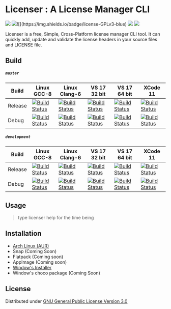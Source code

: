 # Licenser : A License Manager CLI

![](https://img.shields.io/badge/C%2B%2B-17-yellowgreen) ![](https://img.shields.io/badge/version-0.50-green")![](https://img.shields.io/badge/license-GPLv3-blue) ![](https://img.shields.io/badge/application-cli-brightgreen) ![](https://img.shields.io/badge/platform-linux%20%7C%20macOs%20%7C%20windows-green)

Licenser is a free, Simple, Cross-Platform license manager CLI tool. It can quickly add, update and validate the license headers in your source files and LICENSE file.


## Build 

##### `master`

| Build   | Linux GCC-8                                                  | Linux Clang-6                                                | VS 17 32 bit                                                 | VS 17 64 bit                                                 | XCode 11                                                     |
| ------- | ------------------------------------------------------------ | ------------------------------------------------------------ | ------------------------------------------------------------ | ------------------------------------------------------------ | ------------------------------------------------------------ |
| Release | [![Build Status](https://dev.azure.com/ashar786khan/licenser/_apis/build/status/coder3101.licenser?branchName=master&jobName=Linux&configuration=Linux%20GCC-8%20Release)](https://dev.azure.com/ashar786khan/licenser/_build/latest?definitionId=1&branchName=master) | [![Build Status](https://dev.azure.com/ashar786khan/licenser/_apis/build/status/coder3101.licenser?branchName=master&jobName=Linux&configuration=Linux%20Clang-6%20Release)](https://dev.azure.com/ashar786khan/licenser/_build/latest?definitionId=1&branchName=master) | [![Build Status](https://dev.azure.com/ashar786khan/licenser/_apis/build/status/coder3101.licenser?branchName=master&jobName=Windows&configuration=Windows%2032-bit%20Release)](https://dev.azure.com/ashar786khan/licenser/_build/latest?definitionId=1&branchName=master) | [![Build Status](https://dev.azure.com/ashar786khan/licenser/_apis/build/status/coder3101.licenser?branchName=master&jobName=Windows&configuration=Windows%2064-bit%20Release)](https://dev.azure.com/ashar786khan/licenser/_build/latest?definitionId=1&branchName=master) | [![Build Status](https://dev.azure.com/ashar786khan/licenser/_apis/build/status/coder3101.licenser?branchName=master&jobName=macOS&configuration=macOS%20Release)](https://dev.azure.com/ashar786khan/licenser/_build/latest?definitionId=1&branchName=master) |
| Debug   | [![Build Status](https://dev.azure.com/ashar786khan/licenser/_apis/build/status/coder3101.licenser?branchName=master&jobName=Linux&configuration=Linux%20GCC-8%20Debug)](https://dev.azure.com/ashar786khan/licenser/_build/latest?definitionId=1&branchName=master) | [![Build Status](https://dev.azure.com/ashar786khan/licenser/_apis/build/status/coder3101.licenser?branchName=master&jobName=Linux&configuration=Linux%20Clang-6%20Debug)](https://dev.azure.com/ashar786khan/licenser/_build/latest?definitionId=1&branchName=master) | [![Build Status](https://dev.azure.com/ashar786khan/licenser/_apis/build/status/coder3101.licenser?branchName=master&jobName=Windows&configuration=Windows%2032-bit%20Debug)](https://dev.azure.com/ashar786khan/licenser/_build/latest?definitionId=1&branchName=master) | [![Build Status](https://dev.azure.com/ashar786khan/licenser/_apis/build/status/coder3101.licenser?branchName=master&jobName=Windows&configuration=Windows%2064-bit%20Debug)](https://dev.azure.com/ashar786khan/licenser/_build/latest?definitionId=1&branchName=master) | [![Build Status](https://dev.azure.com/ashar786khan/licenser/_apis/build/status/coder3101.licenser?branchName=master&jobName=macOS&configuration=macOS%20Debug)](https://dev.azure.com/ashar786khan/licenser/_build/latest?definitionId=1&branchName=master) |



##### `development`

| Build   | Linux GCC-8                                                  | Linux Clang-6                                                | VS 17 32 bit                                                 | VS 17 64 bit                                                 | XCode 11                                                     |
| ------- | ------------------------------------------------------------ | ------------------------------------------------------------ | ------------------------------------------------------------ | ------------------------------------------------------------ | ------------------------------------------------------------ |
| Release | [![Build Status](https://dev.azure.com/ashar786khan/licenser/_apis/build/status/coder3101.licenser?branchName=development&jobName=Linux&configuration=Linux%20GCC-8%20Release)](https://dev.azure.com/ashar786khan/licenser/_build/latest?definitionId=1&branchName=development) | [![Build Status](https://dev.azure.com/ashar786khan/licenser/_apis/build/status/coder3101.licenser?branchName=development&jobName=Linux&configuration=Linux%20Clang-6%20Release)](https://dev.azure.com/ashar786khan/licenser/_build/latest?definitionId=1&branchName=development) | [![Build Status](https://dev.azure.com/ashar786khan/licenser/_apis/build/status/coder3101.licenser?branchName=development&jobName=Windows&configuration=Windows%2032-bit%20Release)](https://dev.azure.com/ashar786khan/licenser/_build/latest?definitionId=1&branchName=development) | [![Build Status](https://dev.azure.com/ashar786khan/licenser/_apis/build/status/coder3101.licenser?branchName=development&jobName=Windows&configuration=Windows%2064-bit%20Release)](https://dev.azure.com/ashar786khan/licenser/_build/latest?definitionId=1&branchName=development) | [![Build Status](https://dev.azure.com/ashar786khan/licenser/_apis/build/status/coder3101.licenser?branchName=development&jobName=macOS&configuration=macOS%20Release)](https://dev.azure.com/ashar786khan/licenser/_build/latest?definitionId=1&branchName=development) |
| Debug   | [![Build Status](https://dev.azure.com/ashar786khan/licenser/_apis/build/status/coder3101.licenser?branchName=development&jobName=Linux&configuration=Linux%20GCC-8%20Debug)](https://dev.azure.com/ashar786khan/licenser/_build/latest?definitionId=1&branchName=development) | [![Build Status](https://dev.azure.com/ashar786khan/licenser/_apis/build/status/coder3101.licenser?branchName=development&jobName=Linux&configuration=Linux%20Clang-6%20Debug)](https://dev.azure.com/ashar786khan/licenser/_build/latest?definitionId=1&branchName=development) | [![Build Status](https://dev.azure.com/ashar786khan/licenser/_apis/build/status/coder3101.licenser?branchName=development&jobName=Windows&configuration=Windows%2032-bit%20Debug)](https://dev.azure.com/ashar786khan/licenser/_build/latest?definitionId=1&branchName=development) | [![Build Status](https://dev.azure.com/ashar786khan/licenser/_apis/build/status/coder3101.licenser?branchName=development&jobName=Windows&configuration=Windows%2064-bit%20Debug)](https://dev.azure.com/ashar786khan/licenser/_build/latest?definitionId=1&branchName=development) | [![Build Status](https://dev.azure.com/ashar786khan/licenser/_apis/build/status/coder3101.licenser?branchName=development&jobName=macOS&configuration=macOS%20Debug)](https://dev.azure.com/ashar786khan/licenser/_build/latest?definitionId=1&branchName=development) |


## Usage
> type licenser help for the time being

## Installation
- [Arch Linux (AUR)](https://aur.archlinux.org/packages/licenser/)
- Snap (Coming Soon)
- Flatpack (Coming soon)
- AppImage (Coming soon)
- [Window's Installer](https://github.com/coder3101/licenser/releases)
- Window's choco package (Coming Soon)


## License

Distributed under [GNU General Public License Version 3.0](https://github.com/coder3101/licenser/blob/master/LICENSE)
